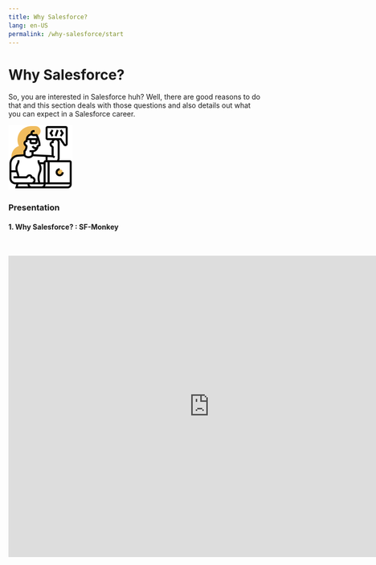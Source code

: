 ```yaml
---
title: Why Salesforce?
lang: en-US
permalink: /why-salesforce/start
---
```


# Why Salesforce?

So, you are interested in Salesforce huh? Well, there are good reasons to do that and this section deals with those questions and also details out what you can expect in a Salesforce career.

![](./img/programmer.png)

### Presentation

#### 1. Why Salesforce? : SF-Monkey

&nbsp;

<iframe src="https://docs.google.com/presentation/d/e/2PACX-1vQD4jDbzV9Zt1MC5c01oPhtAtesNn2nWb_rHL6H74xc4Hkr8YsY5IIR_UIgBbDXMw/embed?start=false&loop=false&delayms=60000" frameborder="0" width="800" height="600" allowfullscreen="true" mozallowfullscreen="true" webkitallowfullscreen="true"></iframe>
